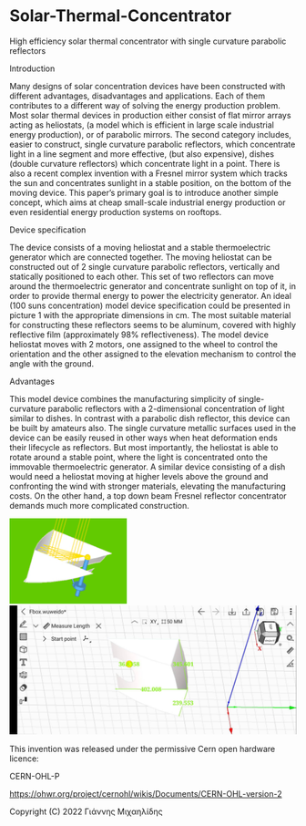 # Solar-Thermal-Concentrator

High efficiency solar thermal concentrator with single curvature parabolic reflectors

Introduction

Many designs of solar concentration devices have been constructed with different advantages, disadvantages and applications. Each of them contributes to a different way of solving the energy production problem. Most solar thermal devices in production either consist of flat mirror arrays acting as heliostats, (a model which is efficient in large scale industrial energy production), or of parabolic mirrors. The second category includes, easier to construct, single curvature parabolic reflectors, which concentrate light in a line segment and more effective, (but also expensive), dishes (double curvature reflectors) which concentrate light in a point. There is also a recent complex invention with a Fresnel mirror system which tracks the sun and concentrates sunlight in a stable position, on the bottom of the moving device. This paper’s primary goal is to introduce another simple concept, which aims at cheap small-scale industrial energy production or even residential energy production systems on rooftops.

Device specification

The device consists of a moving heliostat and a stable thermoelectric generator which are connected together. The moving heliostat can be constructed out of 2 single curvature parabolic reflectors, vertically and statically positioned to each other. This set of two reflectors can move around the thermoelectric generator and concentrate sunlight on top of it, in order to provide thermal energy to power the electricity generator. An ideal (100 suns concentration) model device specification could be presented in picture 1 with the appropriate dimensions in cm. The most suitable material for constructing these reflectors seems to be aluminum, covered with highly reflective film (approximately 98% reflectiveness). The model device heliostat moves with 2 motors, one assigned to the wheel to control the orientation and the other assigned to the elevation mechanism to control the angle with the ground.

Advantages

This model device combines the manufacturing simplicity of single-curvature parabolic reflectors with a 2-dimensional concentration of light similar to dishes. In contrast with a parabolic dish reflector, this device can be built by amateurs also. The single curvature metallic surfaces used in the device can be easily reused in other ways when heat deformation ends their lifecycle as reflectors. But most importantly, the heliostat is able to rotate around a stable point, where the light is concentrated onto the immovable thermoelectric generator. A similar device consisting of a dish would need a heliostat moving at higher levels above the ground and confronting the wind with stronger materials, elevating the manufacturing costs. On the other hand, a top down beam Fresnel reflector concentrator demands much more complicated construction.


![concentrator-movement](https://github.com/John-Mich/Solar-Thermal-Concentrator/blob/main/concentrator_movement.gif)
![dimensions](https://github.com/John-Mich/Solar-Thermal-Concentrator/blob/main/Picture_1.jpg)

This invention was released under the permissive Cern open hardware licence:

CERN-OHL-P

https://ohwr.org/project/cernohl/wikis/Documents/CERN-OHL-version-2

Copyright (C) 2022 Γιάννης Μιχαηλίδης
